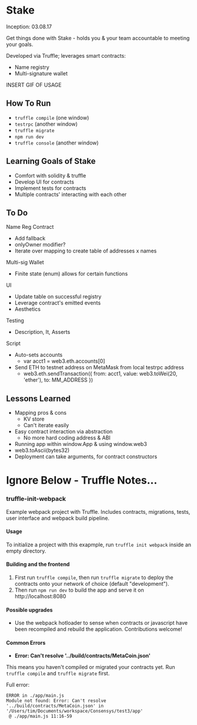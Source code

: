# Stake

Inception: 03.08.17

Get things done with Stake - holds you & your team accountable to meeting your goals.

Developed via Truffle; leverages smart contracts:
* Name registry
* Multi-signature wallet

INSERT GIF OF USAGE

## How To Run
* `truffle compile` (one window)
* `testrpc` (another window)
* `truffle migrate`
* `npm run dev`
* `truffle console` (another window)

## Learning Goals of Stake
* Comfort with solidity & truffle
* Develop UI for contracts
* Implement tests for contracts
* Multiple contracts' interacting with each other

## To Do

Name Reg Contract
* Add fallback
* onlyOwner modifier?
* Iterate over mapping to create table of addresses x names

Multi-sig Wallet
* Finite state (enum) allows for certain functions

UI
* Update table on successful registry
* Leverage contract's emitted events
* Aesthetics

Testing
* Description, It, Asserts

Script
* Auto-sets accounts
  * var acct1 = web3.eth.accounts[0]
* Send ETH to testnet address on MetaMask from local testrpc address
  * web3.eth.sendTransaction({ from: acct1, value: web3.toWei(20, 'ether'), to: MM_ADDRESS })

## Lessons Learned
* Mapping pros & cons
  * KV store
  * Can't iterate easily
* Easy contract interaction via abstraction
  * No more hard coding address & ABI
* Running app within window.App & using window.web3
* web3.toAscii(bytes32)
* Deployment can take arguments, for contract constructors



# Ignore Below - Truffle Notes...

### truffle-init-webpack
Example webpack project with Truffle. Includes contracts, migrations, tests, user interface and webpack build pipeline.

#### Usage

To initialize a project with this exapmple, run `truffle init webpack` inside an empty directory.

#### Building and the frontend

1. First run `truffle compile`, then run `truffle migrate` to deploy the contracts onto your network of choice (default "development").
1. Then run `npm run dev` to build the app and serve it on http://localhost:8080

#### Possible upgrades

* Use the webpack hotloader to sense when contracts or javascript have been recompiled and rebuild the application. Contributions welcome!

#### Common Errors

* **Error: Can't resolve '../build/contracts/MetaCoin.json'**

This means you haven't compiled or migrated your contracts yet. Run `truffle compile` and `truffle migrate` first.

Full error:

```
ERROR in ./app/main.js
Module not found: Error: Can't resolve '../build/contracts/MetaCoin.json' in '/Users/tim/Documents/workspace/Consensys/test3/app'
 @ ./app/main.js 11:16-59
```
